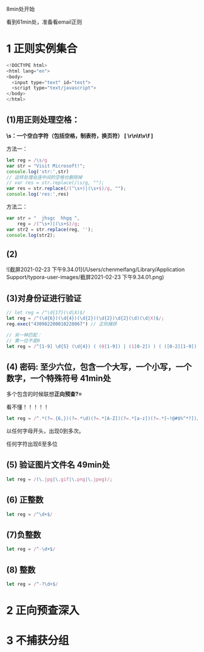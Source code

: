 8min处开始

看到61min处，准备看email正则

# 1 正则实例集合

```javascript
<!DOCTYPE html>
<html lang="en">
<body>
  <input type="text" id="test">
  <script type="text/javascript">
</body>
</html>
```

## (1)用正则处理空格：

**\s：一个空白字符（包括空格，制表符，换页符） [ \r\n\t\v\f ]**

方法一：

```javascript
let reg = /\s/g
var str = "Visit Microsoft!";
console.log('str:',str)
// 这样处理会连中间的空格也删除掉
// var res = str.replace(/\s/g, "");
var res = str.replace(/(^\s+)|(\s+$)/g, "");
console.log('res:',res) 
```

方法二：

```javascript
var str = "  jhsgc  hhgq ",
    reg = /(^\s+)|(\s+$)/g;
var str2 = str.replace(reg, '');
console.log(str2);
```

## (2) 

![截屏2021-02-23 下午9.34.01](/Users/chenmeifang/Library/Application Support/typora-user-images/截屏2021-02-23 下午9.34.01.png)

## (3)对身份证进行验证



```javascript
// let reg = /^\d{17}(\d|X)$/ 
let reg = /^(\d{6})(\d{4})(\d{2})(\d{2})\d{2}(\d)(\d|X)$/;
reg.exec("430902200010228067") // 正则捕获

// 另一种匹配：
// 第一位不是0
let reg = /^[1-9] \d{5} (\d{4}) ( (0[1-9]) | (1[0-2]) ) ( ([0-2][1-9]) | ([10|20|30|31]) \d{3} [1-9Xx]$/;
```

## (4) 密码: 至少六位，包含一个大写，一个小写，一个数字，一个特殊符号 41min处

多个包含的时候联想**正向预查?=**

看不懂！！！！！

```javascript
let reg = /^.*(?=.{6,})(?=.*\d)(?=.*[A-Z])(?=.*[a-z])(?=.*[~!@#$%^*?])/;
```

以任何字母开头，出现0到多次。

任何字符出现6至多位

## (5) 验证图片文件名 49min处

```javascript
let reg = /(\.jpg|\.gif|\.png|\.jpeg)/;
```

## (6) 正整数

```javascript
let reg = /^\d+$/
```

## (7)负整数

```javascript
let reg = /^-\d+$/
```

## (8) 整数

```javascript
let reg = /^-?\d+$/
```

# 2 正向预查深入

# 3 不捕获分组

